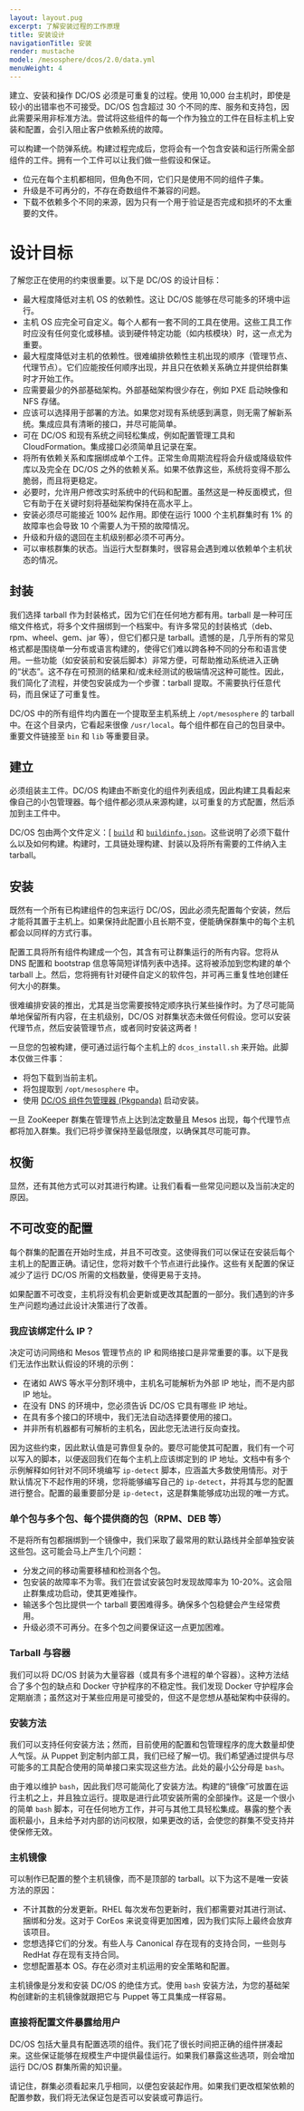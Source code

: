 ```yaml
---
layout: layout.pug
excerpt: 了解安装过程的工作原理
title: 安装设计
navigationTitle: 安装
render: mustache
model: /mesosphere/dcos/2.0/data.yml
menuWeight: 4
---
```


建立、安装和操作 DC/OS 必须是可重复的过程。使用 10,000 台主机时，即使是较小的出错率也不可接受。DC/OS 包含超过 30 个不同的库、服务和支持包，因此需要采用非标准方法。尝试将这些组件的每一个作为独立的工件在目标主机上安装和配置，会引入阻止客户依赖系统的故障。

可以构建一个防弹系统。构建过程完成后，您将会有一个包含安装和运行所需全部组件的工件。拥有一个工件可以让我们做一些假设和保证。

- 位元在每个主机都相同，但角色不同，它们只是使用不同的组件子集。
- 升级是不可再分的，不存在奇数组件不兼容的问题。
- 下载不依赖多个不同的来源，因为只有一个用于验证是否完成和损坏的不太重要的文件。


# 设计目标

了解您正在使用的约束很重要。以下是 DC/OS 的设计目标：

- 最大程度降低对主机 OS 的依赖性。这让 DC/OS 能够在尽可能多的环境中运行。
- 主机 OS 应完全可自定义。每个人都有一套不同的工具在使用。这些工具工作时应没有任何变化或移植。谈到硬件特定功能（如内核模块）时，这一点尤为重要。
- 最大程度降低对主机的依赖性。很难编排依赖性主机出现的顺序（管理节点、代理节点）。它们应能按任何顺序出现，并且只在依赖关系确立并提供给群集时才开始工作。
- 应需要最少的外部基础架构。外部基础架构很少存在，例如 PXE 启动映像和 NFS 存储。
- 应该可以选择用于部署的方法。如果您对现有系统感到满意，则无需了解新系统。集成应具有清晰的接口，并尽可能简单。
- 可在 DC/OS 和现有系统之间轻松集成，例如配置管理工具和 CloudFormation。集成接口必须简单且记录在案。
- 将所有依赖关系和库捆绑成单个工件。正常生命周期流程将会升级或降级软件库以及完全在 DC/OS 之外的依赖关系。如果不依靠这些，系统将变得不那么脆弱，而且将更稳定。
- 必要时，允许用户修改实时系统中的代码和配置。虽然这是一种反面模式，但它有助于在关键时刻将基础架构保持在高水平上。
- 安装必须尽可能接近 100% 起作用。即使在运行 1000 个主机群集时有 1% 的故障率也会导致 10 个需要人为干预的故障情况。
- 升级和升级的退回在主机级别都必须不可再分。
- 可以审核群集的状态。当运行大型群集时，很容易会遇到难以依赖单个主机状态的情况。


## 封装

我们选择 tarball 作为封装格式，因为它们在任何地方都有用。tarball 是一种可压缩文件格式，将多个文件捆绑到一个档案中。有许多常见的封装格式（deb、rpm、wheel、gem、jar 等），但它们都只是 tarball。遗憾的是，几乎所有的常见格式都是围绕单一分布或语言构建的，使得它们难以跨各种不同的分布和语言使用。一些功能（如安装前和安装后脚本）非常方便，可帮助推动系统进入正确的“状态”。这不存在可预测的结果和/或未经测试的极端情况这种可能性。因此，我们简化了流程，并使包安装成为一个步骤：tarball 提取。不需要执行任意代码，而且保证了可重复性。

DC/OS 中的所有组件均内置在一个提取至主机系统上 `/opt/mesosphere` 的 tarball 中。在这个目录内，它看起来很像 `/usr/local`。每个组件都在自己的包目录中。重要文件链接至 `bin` 和 `lib` 等重要目录。

## 建立

必须组装主工件。DC/OS 构建由不断变化的组件列表组成，因此构建工具看起来像自己的小包管理器。每个组件都必须从来源构建，以可重复的方式配置，然后添加到主工件中。

DC/OS 包由两个文件定义：[ [`build`][1] 和 [`buildinfo.json`][2]。这些说明了必须下载什么以及如何构建。构建时，工具链处理构建、封装以及将所有需要的工件纳入主 tarball。

## 安装

既然有一个所有已构建组件的包来运行 DC/OS，因此必须先配置每个安装，然后才能将其置于主机上。如果保持此配置小且长期不变，便能确保群集中的每个主机都会以同样的方式行事。

配置工具将所有组件构建成一个包，其含有可让群集运行的所有内容。您将从 DNS 配置和 bootstrap 信息等简短详情列表中选择。这将被添加到您构建的单个 tarball 上。然后，您将拥有针对硬件自定义的软件包，并可再三重复性地创建任何大小的群集。

很难编排安装的推出，尤其是当您需要按特定顺序执行某些操作时。为了尽可能简单地保留所有内容，在主机级别，DC/OS 对群集状态未做任何假设。您可以安装代理节点，然后安装管理节点，或者同时安装这两者！

一旦您的包被构建，便可通过运行每个主机上的 `dcos_install.sh` 来开始。此脚本仅做三件事：

- 将包下载到当前主机。
- 将包提取到 `/opt/mesosphere` 中。
- 使用 [DC/OS 组件包管理器 (Pkgpanda)](/mesosphere/dcos/2.0/overview/architecture/components/#dcos-component-package-manager) 启动安装。

一旦 ZooKeeper 群集在管理节点上达到法定数量且 Mesos 出现，每个代理节点都将加入群集。我们已将步骤保持至最低限度，以确保其尽可能可靠。

## 权衡

显然，还有其他方式可以对其进行构建。让我们看看一些常见问题以及当前决定的原因。


## 不可改变的配置

每个群集的配置在开始时生成，并且不可改变。这使得我们可以保证在安装后每个主机上的配置正确。请记住，您将对数千个节点进行此操作。这些有关配置的保证减少了运行 DC/OS 所需的文档数量，使得更易于支持。

如果配置不可改变，主机将没有机会更新或更改其配置的一部分。我们遇到的许多生产问题均通过此设计决策进行了改善。

### 我应该绑定什么 IP？

决定可访问网络和 Mesos 管理节点的 IP 和网络接口是非常重要的事。以下是我们无法作出默认假设的环境的示例：

- 在诸如 AWS 等水平分割环境中，主机名可能解析为外部 IP 地址，而不是内部 IP 地址。
- 在没有 DNS 的环境中，您必须告诉 DC/OS 它具有哪些 IP 地址。
- 在具有多个接口的环境中，我们无法自动选择要使用的接口。
- 并非所有机器都有可解析的主机名，因此您无法进行反向查找。

因为这些约束，因此默认值是可靠但复杂的。要尽可能使其可配置，我们有一个可以写入的脚本，以便返回我们在每个主机上应该绑定到的 IP 地址。文档中有多个示例解释如何针对不同环境编写 `ip-detect` 脚本，应涵盖大多数使用情形。对于默认情况下不起作用的环境，您将能够编写自己的 `ip-detect`，并将其与您的配置进行整合。配置的最重要部分是 `ip-detect`，这是群集能够成功出现的唯一方式。

### 单个包与多个包、每个提供商的包（RPM、DEB 等）

不是将所有包都捆绑到一个镜像中，我们采取了最常用的默认路线并全部单独安装这些包。这可能会马上产生几个问题：

- 分发之间的移动需要移植和检测各个包。
- 包安装的故障率不为零。我们在尝试安装包时发现故障率为 10-20%。这会阻止群集成功启动，使其更难操作。
- 输送多个包比提供一个 tarball 要困难得多。确保多个包稳健会产生经常费用。
- 升级必须不可再分。在多个包之间要保证这一点更加困难。

### Tarball 与容器

我们可以将 DC/OS 封装为大量容器（或具有多个进程的单个容器）。这种方法结合了多个包的缺点和 Docker 守护程序的不稳定性。我们发现 Docker 守护程序会定期崩溃；虽然这对于某些应用是可接受的，但这不是您想从基础架构中获得的。

### 安装方法

我们可以支持任何安装方法；然而，目前使用的配置和包管理程序的庞大数量却使人气馁。从 Puppet 到定制内部工具，我们已经了解一切。我们希望通过提供与尽可能多的工具配合使用的简单接口来实现这些方法。此处的最小公分母是 `bash`。

由于难以维护 `bash`，因此我们尽可能简化了安装方法。构建的“镜像”可放置在运行主机之上，并且独立运行。提取是进行此项安装所需的全部操作。这是一个很小的简单 `bash` 脚本，可在任何地方工作，并可与其他工具轻松集成。暴露的整个表面积最小，且未给予对内部的访问权限，如果更改的话，会使您的群集不受支持并使保修无效。

### 主机镜像

可以制作已配置的整个主机镜像，而不是顶部的 tarball。以下为这不是唯一安装方法的原因：

- 不计其数的分发更新。RHEL 每次发布包更新时，我们都需要对其进行测试、捆绑和分发。这对于 CorEos 来说变得更加困难，因为我们实际上最终会放弃该项目。
- 您想选择它们的分发。有些人与 Canonical 存在现有的支持合同，一些则与 RedHat 存在现有支持合同。
- 您想配置基本 OS。存在必须对主机运用的安全策略和配置。

主机镜像是分发和安装 DC/OS 的绝佳方式。使用 `bash` 安装方法，为您的基础架构创建新的主机镜像就跟把它与 Puppet 等工具集成一样容易。

### 直接将配置文件暴露给用户

DC/OS 包括大量具有配置选项的组件。我们花了很长时间把正确的组件拼凑起来。这些保证能够在规模生产中提供最佳运行。如果我们暴露这些选项，则会增加运行 DC/OS 群集所需的知识量。

请记住，群集必须看起来几乎相同，以便包安装起作用。如果我们更改框架依赖的配置参数，我们将无法保证包是否可以安装或可靠运行。

[1]: https://github.com/dcos/dcos/blob/master/packages/mesos/build
[2]: https://github.com/dcos/dcos/blob/master/packages/mesos/buildinfo.json
